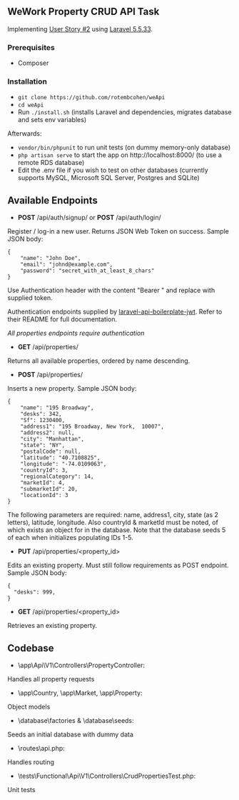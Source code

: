 ## WeWork Property CRUD API Task ##

Implementing [User Story #2](https://github.com/WeConnect/physical-systems-api-test/blob/master/docs/stories.md) using [Laravel 5.5.33](https://laravel.com/).

### Prerequisites ###
* Composer

### Installation ###

* `git clone https://github.com/rotembcohen/weApi`
* `cd weApi`
* Run `./install.sh` (installs Laravel and dependencies, migrates database and sets env variables)

Afterwards:
* `vendor/bin/phpunit` to run unit tests (on dummy memory-only database)
* `php artisan serve` to start the app on http://localhost:8000/ (to use a remote RDS database)
* Edit the .env file if you wish to test on other databases (currently supports MySQL, Microsoft SQL Server, Postgres and SQLite)

## Available Endpoints ##

* **POST** /api/auth/signup/ or **POST** /api/auth/login/

Register / log-in a new user. Returns JSON Web Token on success. Sample JSON body:
```
{
    "name": "John Doe",
    "email": "johnd@example.com",
    "password": "secret_with_at_least_8_chars"
}
```

Use Authentication header with the content "Bearer <JWT>" and replace <JWT> with supplied token.

Authentication endpoints supplied by [laravel-api-boilerplate-jwt](https://github.com/francescomalatesta/laravel-api-boilerplate-jwt). Refer to their README for full documentation.

*All properties endpoints require authentication*

* **GET** /api/properties/

Returns all available properties, ordered by name descending.

* **POST** /api/properties/

Inserts a new property. Sample JSON body:
```
{
    "name": "195 Broadway",
    "desks": 342,
    "Sf": 1230400,
    "address1": "195 Broadway, New York,  10007",
    "address2": null,
    "city": "Manhattan",
    "state": "NY",
    "postalCode": null,
    "latitude": "40.7108825",
    "longitude": "-74.0109063",
    "countryId": 3,
    "regionalCategory": 14,
    "marketId": 4,
    "submarketId": 20,
    "locationId": 3
}
```

The following parameters are required:
name, address1, city, state (as 2 letters), latitude, longitude.
Also countryId & marketId must be noted, of which exists an object for in the database.
Note that the database seeds 5 of each when initializes populating IDs 1-5.

* **PUT** /api/properties/<property_id>

Edits an existing property. Must still follow requirements as POST endpoint. Sample JSON body:
```
{
  "desks": 999,
}
```

* **GET** /api/properties/<property_id>

Retrieves an existing property.

## Codebase ##

* \app\Api\V1\Controllers\PropertyController:

Handles all property requests

* \app\Country, \app\Market, \app\Property:

Object models

* \database\factories & \database\seeds:

Seeds an initial database with dummy data

* \routes\api.php:

Handles routing

* \tests\Functional\Api\V1\Controllers\CrudPropertiesTest.php:

Unit tests